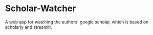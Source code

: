 # Scholar-Watcher
A web app for watching the authors' google scholar, which is based on scholarly and streamlit.
